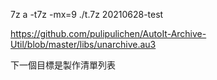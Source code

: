 7z a -t7z -mx=9 ./t.7z 20210628-test

https://github.com/pulipulichen/AutoIt-Archive-Util/blob/master/libs/unarchive.au3

下一個目標是製作清單列表
